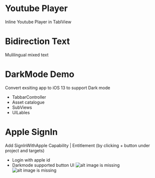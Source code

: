 # Youtube Player
Inline Youtube Player in TablView

# Bidirection Text
Mulilingual mixed text

# DarkMode Demo
Convert exsiting app to iOS 13 to support Dark mode
- TabbarController
- Asset catalogue
- SubViews
- UILables

# Apple SignIn
Add SignInWithApple Capability | Entitlement (by clicking + button under project and targets)
- Login with apple id
- Darkmode supported button UI
![alt image is missing](https://res.cloudinary.com/atifcloud/image/upload/c_scale,h_700/v1572517879/4_bylvnz.png)
![alt image is missing](https://res.cloudinary.com/atifcloud/image/upload/c_scale,h_700/v1572517879/5_byasmo.png)



